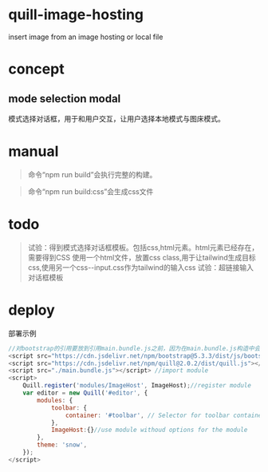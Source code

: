 # quill-image-hosting
insert image from an image hosting or local file
# concept
## mode selection modal
模式选择对话框，用于和用户交互，让用户选择本地模式与图床模式。

# manual
> 命令“npm run build”会执行完整的构建。

> 命令“npm run build:css”会生成css文件
# todo
> 试验：得到模式选择对话框模板。包括css,html元素。html元素已经存在，需要得到CSS
>   使用一个html文件，放置css class,用于让tailwind生成目标css,使用另一个css--input.css作为tailwind的输入css
> 试验：超链接输入对话框模板

# deploy
部署示例
```javascript
//对bootstrap的引用要放到引用main.bundle.js之前，因为在main.bundle.js构造中会使用bootstrap
<script src="https://cdn.jsdelivr.net/npm/bootstrap@5.3.3/dist/js/bootstrap.bundle.min.js" integrity="sha384-YvpcrYf0tY3lHB60NNkmXc5s9fDVZLESaAA55NDzOxhy9GkcIdslK1eN7N6jIeHz" crossorigin="anonymous"></script>
<script src="https://cdn.jsdelivr.net/npm/quill@2.0.2/dist/quill.js"></script>
<script src="./main.bundle.js"></script> //import module
<script>
    Quill.register('modules/ImageHost', ImageHost);//register module
    var editor = new Quill('#editor', {
        modules: {
            toolbar: {
                container: '#toolbar', // Selector for toolbar container
            },
            ImageHost:{}//use module withoud options for the module
        },
        theme: 'snow',
    });
</script>
```